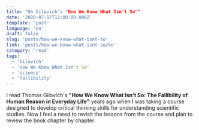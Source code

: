 ```yaml
---
title: "On Gilovich's "How We Know What Isn't So""
date: '2020-07-17T12:00:00.000Z'
template: 'post'
language: 'en'
draft: false
slug: 'posts/how-we-know-what-isnt-so'
link: 'posts/how-we-know-what-isnt-so/ko'
category: 'read'
tags:
  - 'Gilovich'
  - 'How We Know What Isn't So'
  - 'science'
  - 'fallibility'
---
```


I read Thomas Gilovich's **"How We Know What Isn't So: The Fallibility of Human Reason in Everyday Life"** years ago when I was taking a course designed to develop critical thinking skills for understanding scientific studies. Now I feel a need to revisit the lessons from the course and plan to review the book chapter by chapter.

